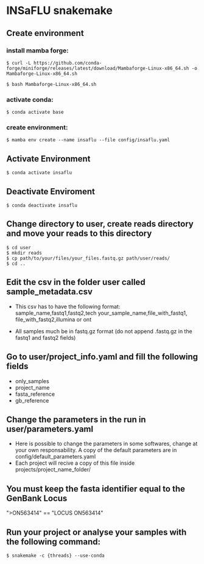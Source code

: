 # INSaFLU snakemake

## Create environment 

### install mamba forge:
    
   ```$ curl -L https://github.com/conda-forge/miniforge/releases/latest/download/Mambaforge-Linux-x86_64.sh -o Mambaforge-Linux-x86_64.sh```
    
   ```$ bash Mambaforge-Linux-x86_64.sh```

### activate conda:
    
   ```$ conda activate base```

### create environment:
    
   ```$ mamba env create --name insaflu --file config/insaflu.yaml```

## Activate Environment 
   ```$ conda activate insaflu```

## Deactivate Enviroment
   ```$ conda deactivate insaflu```

## Change directory to user, create reads directory and move your reads to this directory
   ```
   $ cd user
   $ mkdir reads
   $ cp path/to/your/files/your_files.fastq.gz path/user/reads/
   $ cd ..
   ```
## Edit the csv in the folder user called sample_metadata.csv
   - This csv has to have the following format: 
      sample_name,fastq1,fastq2,tech
      your_sample_name,file_with_fastq1, file_with_fastq2,illumina or ont

   - All samples much be in fastq.gz format (do not append .fastq.gz in the fastq1 and fastq2 fields)
## Go to user/project_info.yaml and fill the following fields
 - only_samples
 - project_name
 - fasta_reference
 - gb_reference

## Change the parameters in the run in user/parameters.yaml
   - Here is possible to change the parameters in some softwares, change at your own responsability. A copy of the default parameters are in config/default_parameters.yaml
   - Each project will recive a copy of this file inside projects/project_name_folder/

## You must keep the fasta identifier equal to the GenBank Locus
   ">ON563414" == "LOCUS       ON563414"

## Run your project or analyse your samples with the following command:
   ```
   $ snakemake -c {threads} --use-conda
   ```

